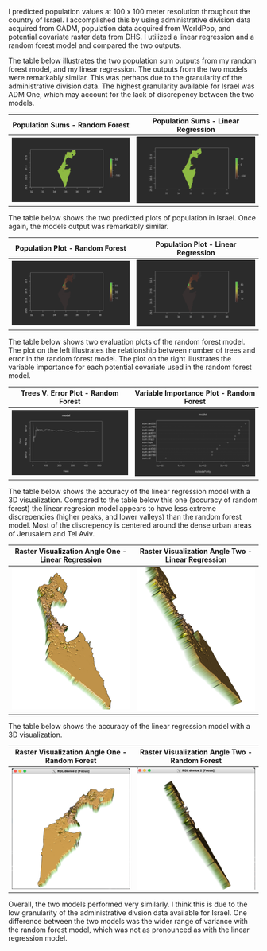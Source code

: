 I predicted population values at 100 x 100 meter resolution throughout the country of Israel. I accomplished this by using administrative division data acquired from GADM, population data acquired from WorldPop, and potential covariate raster data from DHS. I utilized a linear regression and a random forest model and compared the two outputs.

The table below illustrates the two population sum outputs from my random forest model, and my linear regression. The outputs from the two models were remarkably similar. This was perhaps due to the granularity of the administrative division data. The highest granularity available for Israel was ADM One, which may account for the lack of discrepency between the two models.  

Population Sums - Random Forest  |  Population Sums - Linear Regression
:-------------------------:|:-------------------------:
<img src="diff_sum_pop_2.png" width="350"> | <img src="diff_sums_pop.png" width="350">


The table below shows the two predicted plots of population in Israel. Once again, the models output was remarkably similar.

Population Plot - Random Forest  |  Population Plot - Linear Regression
:-------------------------:|:-------------------------:
<img src="pop_sum_2.png" width="350"> | <img src="pop_plot.png" width="350">


The table below shows two evaluation plots of the random forest model. The plot on the left illustrates the relationship between number of trees and error in the random forest model. The plot on the right illustrates the variable importance for each potential covariate used in the random forest model. 

Trees V. Error Plot - Random Forest  |  Variable Importance Plot - Random Forest
:-------------------------:|:-------------------------:
<img src="rf_plot.png" width="350"> | <img src="varImp_plot.png" width="350">


The table below shows the accuracy of the linear regression model with a 3D visualization. Compared to the table below this one (accuracy of random forest) the linear regresion model appears to have less extreme discrepencies (higher peaks, and lower valleys) than the random forest model. Most of the discrepency is centered around the dense urban areas of Jerusalem and Tel Aviv.

Raster Visualization Angle One - Linear Regression  |  Raster Visualization Angle Two - Linear Regression
:-------------------------:|:-------------------------:
<img src="livemap_1.1.png" width="350"> | <img src="livemap_1.2.png" width="350">


The table below shows the accuracy of the linear regression model with a 3D visualization.

Raster Visualization Angle One - Random Forest  |  Raster Visualization Angle Two - Random Forest
:-------------------------:|:-------------------------:
<img src="livemap_2.1.png" width="350"> | <img src="livemap_2.2.png" width="350">

Overall, the two models performed very similarly. I think this is due to the low granularity of the administrative divsion data available for Israel. One difference between the two models was the wider range of variance with the random forest model, which was not as pronounced as with the linear regression model. 
